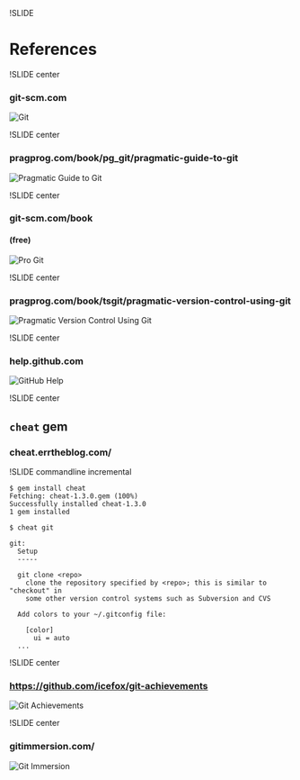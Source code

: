 !SLIDE
# References

!SLIDE center
### git-scm.com
![Git](../images/Git-Logo-2Color_small.png)

!SLIDE center
### pragprog.com/book/pg_git/pragmatic-guide-to-git
![Pragmatic Guide to Git](../images/pg_git_small.jpg)

!SLIDE center
### git-scm.com/book
#### (free)
![Pro Git](../images/pro_git.jpg)

!SLIDE center
### pragprog.com/book/tsgit/pragmatic-version-control-using-git
![Pragmatic Version Control Using Git](../images/tsgit_small.jpg)

!SLIDE center
### help.github.com
![GitHub Help](../images/help.github.com.png)

!SLIDE center
## `cheat` gem
### cheat.errtheblog.com/

!SLIDE commandline incremental

    $ gem install cheat
    Fetching: cheat-1.3.0.gem (100%)
    Successfully installed cheat-1.3.0
    1 gem installed

    $ cheat git

    git:
      Setup
      -----

      git clone <repo>
        clone the repository specified by <repo>; this is similar to "checkout" in
        some other version control systems such as Subversion and CVS

      Add colors to your ~/.gitconfig file:

        [color]
          ui = auto
      ...

!SLIDE center
### https://github.com/icefox/git-achievements
![Git Achievements](../images/git_achievements.png)

!SLIDE center
### gitimmersion.com/
![Git Immersion](../images/git_immersion.png)

